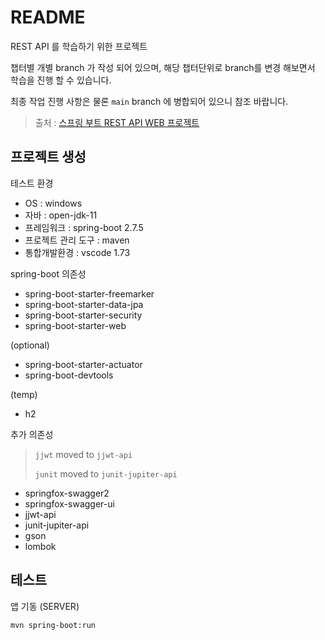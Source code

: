 # README

REST API 를 학습하기 위한 프로젝트

챕터별 개별 branch 가 작성 되어 있으며, 해당 챕터단위로 branch를 변경 해보면서 학습을 진행 할 수 있습니다.

최종 작업 진행 사항은 물론 `main` branch 에 병합되어 있으니 참조 바랍니다.

> 출처 : [스프링 부트 REST API WEB 프로젝트](https://ws-pace.tistory.com/64)

## 프로젝트 생성

테스트 환경

- OS : windows
- 자바 : open-jdk-11
- 프레임워크 : spring-boot 2.7.5
- 프로젝트 관리 도구 : maven
- 통합개발환경 : vscode 1.73

spring-boot 의존성

- spring-boot-starter-freemarker
- spring-boot-starter-data-jpa
- spring-boot-starter-security
- spring-boot-starter-web

(optional)

- spring-boot-starter-actuator
- spring-boot-devtools

(temp)

- h2

추가 의존성

> `jjwt` moved to `jjwt-api`
>
> `junit` moved to `junit-jupiter-api`

- springfox-swagger2
- springfox-swagger-ui
- jjwt-api
- junit-jupiter-api
- gson
- lombok

## 테스트

앱 기동 (SERVER)

`mvn spring-boot:run`
